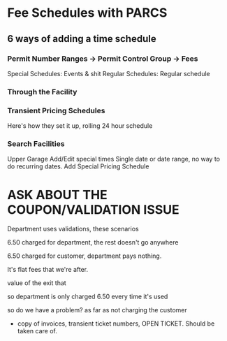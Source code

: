 # Fee Schedules with PARCS

## 6 ways of adding a time schedule

### Permit Number Ranges -> Permit Control Group -> Fees

Special Schedules: Events & shit
Regular Schedules: Regular schedule

### Through the Facility


### Transient Pricing Schedules

Here's how they set it up, rolling 24 hour schedule

### Search Facilities
Upper Garage
Add/Edit special times
Single date or date range, no way to do recurring dates. 
Add Special Pricing Schedule

# ASK ABOUT THE COUPON/VALIDATION ISSUE

Department uses validations, these scenarios

6.50 charged for department, the rest doesn't go anywhere

6.50 charged for customer, department pays nothing.

It's flat fees that we're after.


value of the exit that 

so department is only charged 6.50 every time it's used

so do we have a problem?
as far as not charging the customer

 - copy of invoices, transient ticket numbers,
 OPEN TICKET. Should be taken care of.
